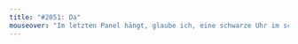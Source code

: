 ```yaml
---
title: "#2051: Da"
mouseover: "Im letzten Panel hängt, glaube ich, eine schwarze Uhr im schwarzen Hintergrund."
---
```


